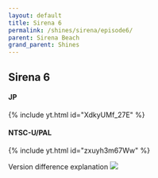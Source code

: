 ```yaml
---
layout: default 
title: Sirena 6
permalink: /shines/sirena/episode6/
parent: Sirena Beach
grand_parent: Shines
---
```

## **Sirena 6**
#### JP  
{% include yt.html id="XdkyUMf_27E" %}  
#### NTSC-U/PAL  
{% include yt.html id="zxuyh3m67Ww" %}  

Version difference explanation
<img src="https://i.imgur.com/hfTbIT4.png">
